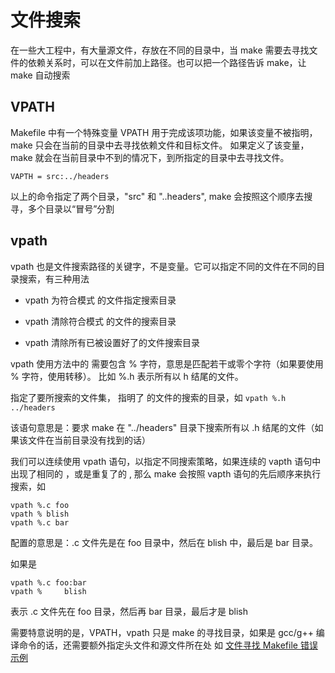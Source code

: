 # 文件搜索

在一些大工程中，有大量源文件，存放在不同的目录中，当 make 需要去寻找文件的依赖关系时，可以在文件前加上路径。也可以把一个路径告诉 make，让 make 自动搜索

## VPATH
Makefile 中有一个特殊变量 VPATH 用于完成该项功能，如果该变量不被指明， make 只会在当前的目录中去寻找依赖文件和目标文件。
如果定义了该变量，make 就会在当前目录中不到的情况下，到所指定的目录中去寻找文件。

`VAPTH = src:../headers`

以上的命令指定了两个目录，"src" 和 "..headers", make 会按照这个顺序去搜寻，多个目录以“冒号”分割

## vpath

vpath 也是文件搜索路径的关键字，不是变量。它可以指定不同的文件在不同的目录搜索，有三种用法

+ vpath <pattern> <directions>
为符合模式 <pattern> 的文件指定搜索目录 <directions>

+ vpath <directions>
清除符合模式 <pattern> 的文件的搜索目录

+ vpath
清除所有已被设置好了的文件搜索目录

vpath 使用方法中的 <pattern> 需要包含 % 字符，意思是匹配若干或零个字符（如果要使用 % 字符，使用转移）。
比如 %.h 表示所有以 h 结尾的文件。

<pattern> 指定了要所搜索的文件集，<directions> 指明了 <pattern> 的文件的搜索的目录，如
`vpath %.h ../headers`

该语句意思是：要求 make 在 "../headers" 目录下搜索所有以 .h 结尾的文件（如果该文件在当前目录没有找到的话）

我们可以连续使用 vpath 语句，以指定不同搜索策略，如果连续的 vapth 语句中出现了相同的 <pattern>，或是重复了的 <pattern>, 那么 make 会按照 vapth 语句的先后顺序来执行搜索，如
```
vpath %.c foo
vpath % blish
vpath %.c bar
```

配置的意思是：.c 文件先是在 foo 目录中，然后在 blish 中，最后是 bar 目录。

如果是 
```
vpath %.c foo:bar
vpath %     blish
```
表示 .c 文件先在 foo 目录，然后再 bar 目录，最后才是 blish

需要特意说明的是，VPATH，vpath 只是 make 的寻找目录，如果是 gcc/g++ 编译命令的话，还需要额外指定头文件和源文件所在处
如
[文件寻找 Makefile 错误示例](../Code/Chapter-3-4/test/Makefile)